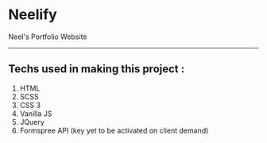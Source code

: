 # Neelify
Neel's Portfolio Website


<hr>

## Techs used in making this project : 

<ol>
  <li>HTML</li>
  <li>SCSS</li>
  <li>CSS 3</li>
  <li>Vanilla JS</li>
  <li>JQuery</li>
  <li>Formspree API (key yet to be activated on client demand)</li>
  
